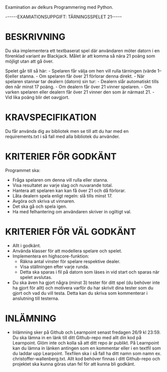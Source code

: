 Examination av delkurs Programmering med Python.

------EXAMIATIONSUPPGIFT: TÄRNINGSSPELET 21-----


# BESKRIVNING #
Du ska implementera ett textbaserat spel där användaren möter datorn
i en förenklad variant av Blackjack. Målet är att komma så nära 21
poäng som möjligt utan att gå över.

  Spelet går till så här:
      - Spelaren får välja om hen vill rulla tärningen (värde 1–6)eller stanna.
      - Om spelaren får över 21 förlorar denna direkt.
      - När spelaren stannar tar dealern (datorn) sin tur:
          - Dealern slår automatiskt tills den når minst 17 poäng.
          - Om dealern får över 21 vinner spelaren.
      - Om varken spelaren eller dealern får över 21 vinner den som är närmast 21.
      - Vid lika poäng blir det oavgjort.


# KRAVSPECIFIKATION #
Du får använda dig av bibliotek men se till att du har med en
requirements.txt i så fall med alla bibliotek du använder.

# KRITERIER FÖR GODKÄNT #
Programmet ska:
- Fråga spelaren om denna vill rulla eller stanna.
- Visa resultatet av varje slag och nuvarande total.
- Hantera att spelaren kan kan få över 21 och då förlorar.
- Låta dealern spela enligt regeln: slå tills minst 17.
- Avgöra och skriva ut vinnaren.
- Det ska gå och spela igen.
- Ha med felhantering om användaren skriver in ogiltigt val.

# KRITERIER FÖR VÄL GODKÄNT #
- Allt i godkänt.
- Använda klasser för att modellera spelare och spelet.
- Implementera en highscore-funktion:
    - Räkna antal vinster för spelare respektive dealer.
    - Visa ställningen efter varje runda.
    - Detta ska sparas i fil på datorn som läses in vid start och sparas när spelet avslutas.
- Du ska även ha gjort några (minst 3) tester för ditt spel (du behöver inte ha gjort för allt) och motivera varför du har skrivit dina tester som du gjort och vad du vill testa. Detta kan du skriva som kommenterar i anslutning till testerna.

# INLÄMNING #
- Inlämning sker på Github och Learnpoint senast fredagen
26/9 kl 23:59. Du ska lämna in en länk till ditt Github-repo
med allt din kod på Learnpoint. Glöm inte och kolla så att ditt
repo är publikt. På Learnpoint kan du lämna in länken antingen
som en kommentar eller i en textfil som du laddar upp Learpoint.
Texfilen ska i så fall ha ditt namn som namn ex. christoffer-wallenberg.txt.
Allt kod behöver finnas i ditt Github-repo och projektet ska
kunna göras utan fel för att kunna bli godkänt.
